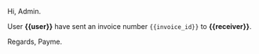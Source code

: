 Hi, Admin.

User **{{user}}** have sent an invoice number `{{invoice_id}}` to **{{receiver}}**.

Regards, Payme.
